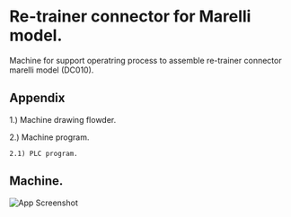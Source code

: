 # Re-trainer connector for Marelli model.

Machine for support operatring process to assemble re-trainer connector marelli model (DC010).


## Appendix

1.) Machine drawing flowder.

2.) Machine program.

    2.1) PLC program.



## Machine.

![App Screenshot](https://image.makewebcdn.com/makeweb/m_1920x0/aET3f5n2w/DefaultData/12_1.jpg)
